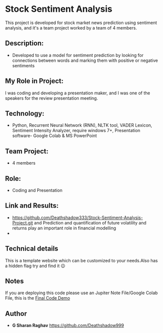# Stock Sentiment Analysis

This project is developed for stock market news prediction using sentiment analysis, and it's a team project worked by a team of 4 members. 

## Description: 

-   Developed to use a model for sentiment prediction by looking for connections between words and marking them with positive or negative sentiments

## My Role in Project: 

I was coding and developing a presentation maker, and I was one of the speakers for the review presentation meeting.

## Technology: 

-   Python, Recurrent Neural Network (RNN), NLTK tool, VADER Lexicon, Sentiment Intensity Analyzer, require windows 7+, Presentation software- Google Colab & MS PowerPoint

## Team Project: 

-   4 members 

## Role: 

-   Coding and Presentation 

## Link and Results: 

-   https://github.com/Deathshadow333/Stock-Sentiment-Analysis-Project.git and Prediction and quantification of future volatility and returns play an important role in financial modelling
-   
## Technical details

This is a template website which can be customized to your needs.Also has a hidden flag try and find it :wink:

## Notes

If you are deploying this code please use an Jupiter Note File/Google Colab File, this is the [Final Code Demo](https://github.com/Deathshadow999/Stock-Sentiment-Analysis-Project/blob/main/Final_Code.ipynb) 

## Author

-   **G Sharan Raghav** https://github.com/Deathshadow999
